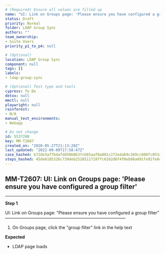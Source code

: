 ```yaml
---
# (Required) Ensure all values are filled up
name: "UI: Link on Groups page: 'Please ensure you have configured a group filter'"
status: Draft
priority: Normal
folder: LDAP Group Sync
authors: ""
team_ownership: 
- Suite Users
priority_p1_to_p4: null

# (Optional)
location: LDAP Group Sync
component: null
tags: []
labels: 
- ldap-group-sync

# (Optional) Test type and tools
cypress: To Do
detox: null
mmctl: null
playwright: null
rainforest: 
- N/A
manual_test_environments: 
- Webapp

# Do not change
id: 5537288
key: MM-T2607
created_on: "2020-05-27T21:13:20Z"
last_updated: "2022-09-09T17:58:47Z"
case_hashed: b72de3af7b4afdd5868b3fc665aaf8a801c272edab9c369cc808fc053a74727fd629f9c5b0fc1838fd6ec91b85221e39
steps_hashed: 45de6185326c739deb2518511718ffc6102d6f4f0eb98a891fe92fe8c91c2301457a2125fb282d6424d7271c52be4bbd
---
```


<!-- (Auto-generated) Based on frontmatter's "key" and "name" -->

## MM-T2607: UI: Link on Groups page: 'Please ensure you have configured a group filter'

---

**Step 1**

UI: Link on Groups page: "Please ensure you have configured a group filter"\
————————————————————————————

1. On Groups page, click the "group filter" link in the help text

**Expected**

- LDAP page loads
